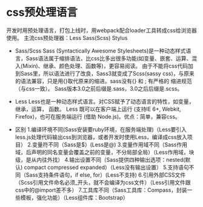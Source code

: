 # css预处理语言

开发时用预处理语言，打包上线时，用webpack配合loader工具转成css给浏览器使用。
主流css预处理器：Less  Sass(Scss)  Stylus

* Sass/Scss
Sass (Syntactically Awesome Stylesheets)是一种动态样式语言，Sass语法属于缩排语法，比css比多出很多功能(如变量、嵌套、运算、混入(Mixin)、继承、颜色处理、函数等)，更容易阅读。
由于不能将css代码加到Sass里，所以语法进行了改良，Sass3就变成了Scss(sassy css)，与原来的语法兼容，只是用{}取代原来的缩进。sass没有{} 和 ; 有严格的 缩进规范（与css一致）。
Sass版本3.0之前后缀是.sass，3.0之后后缀是.scss。

* Less
Less也是一种动态样式语言。对CSS赋予了动态语言的特性，如变量，继承，运算， 函数。
Less 既可以在客户端上运行 (支持IE 6+, Webkit, Firefox)，也可在服务端运行 (借助 Node.js)。优点：简单，兼容css。

* 区别
1.编译环境不同(Sass安装要ruby环境，在服务端处理)（Less要引入less.js处理代码输出css到浏览器，或者开发时使用Less，编译成css放入项目）
2.变量符不同（Sass是$）(Less是@)
3.变量作用域不同（Sass作用域，后声明的同名变量会覆盖之前的变量，不分局部全局）（Less作用域，块级，是从内往外找）
4.输出设置不同（Sass提供四种输出选项：nested(默认) compact compressed expanded）（Less没有输出设置）
5.支持语句不同（Sass支持条件语句，if else, for）(Less不支持)
6.引用外部CSS文件（Scss引用文件命名必须_开头，就不会编译为css文件）（Less引用文件跟css中的@import差不多）
7.工具库不同（Sass工具库：Compass，封装一些模板，强化功能）（Less组件库：Bootstrap）
